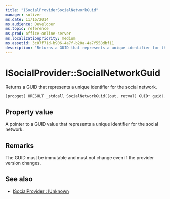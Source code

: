 ```yaml
---
title: "ISocialProviderSocialNetworkGuid"
manager: soliver
ms.date: 11/16/2014
ms.audience: Developer
ms.topic: reference
ms.prod: office-online-server
ms.localizationpriority: medium
ms.assetid: 3c07f71d-b906-4a7f-b20a-4a7f558dbf11
description: "Returns a GUID that represents a unique identifier for the social network."
---
```


# ISocialProvider::SocialNetworkGuid

Returns a GUID that represents a unique identifier for the social network.
  
```cpp
[propget] HRESULT _stdcall SocialNetworkGuid([out, retval] GUID* guid);
```

## Property value

A pointer to a GUID value that represents a unique identifier for the social network.
  
## Remarks

The GUID must be immutable and must not change even if the provider version changes.
  
## See also

- [ISocialProvider : IUnknown](isocialprovideriunknown.md)

